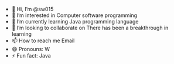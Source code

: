 - 👋 Hi, I’m @sw015
- 👀 I’m interested in Computer software programming
- 🌱 I’m currently learning Java programming language
- 💞️ I’m looking to collaborate on There has been a breakthrough in learning
- 📫 How to reach me Email
- 😄 Pronouns: W
- ⚡ Fun fact: Java

<!---
sw015/sw015 is a ✨ special ✨ repository because its `README.md` (this file) appears on your GitHub profile.
You can click the Preview link to take a look at your changes.
--->
